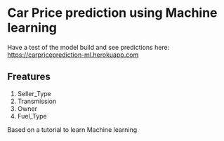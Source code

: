 # Car Price prediction using Machine learning

Have a test of the model build and see predictions here: https://carpriceprediction-ml.herokuapp.com
## Freatures
1. Seller_Type
2. Transmission
3. Owner
4. Fuel_Type








Based on a tutorial to learn Machine learning